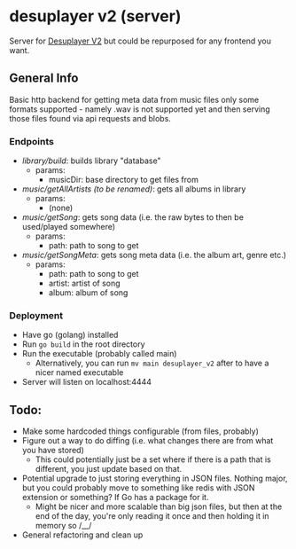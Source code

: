 # desuplayer v2 (server)
Server for [Desuplayer V2](https://github.com/jordanjohnston/desuplayer_v2_frontend) but could be repurposed for any frontend you want.


## General Info

Basic http backend for getting meta data from music files only some formats supported - namely .wav is not supported yet
and then serving those files found via api requests and blobs.

### Endpoints
- *library/build*: builds library "database"
  - params:
    - musicDir: base directory to get files from
- *music/getAllArtists (to be renamed)*: gets all albums in library
  - params:
    - (none)
- *music/getSong*: gets song data (i.e. the raw bytes to then be used/played somewhere)
  - params:
    - path: path to song to get
- *music/getSongMeta*: gets song meta data (i.e. the album art, genre etc.)
  - params:
    - path: path to song to get
    - artist: artist of song
    - album: album of song

### Deployment

- Have go (golang) installed
- Run `go build` in the root directory
- Run the executable (probably called main)
  - Alternatively, you can run `mv main desuplayer_v2` after to have a nicer named executable
- Server will listen on localhost:4444


## Todo:

- Make some hardcoded things configurable (from files, probably)
- Figure out a way to do diffing (i.e. what changes there are from what you have stored)
  - This could potentially just be a set where if there is a path that is different, you just update based on that.
- Potential upgrade to just storing everything in JSON files. Nothing major, but you could probably move to something like redis with JSON extension or something? If Go has a package for it.
  - Might be nicer and more scalable than big json files, but then at the end of the day, you're only reading it once and then holding it in memory so /__/
- General refactoring and clean up